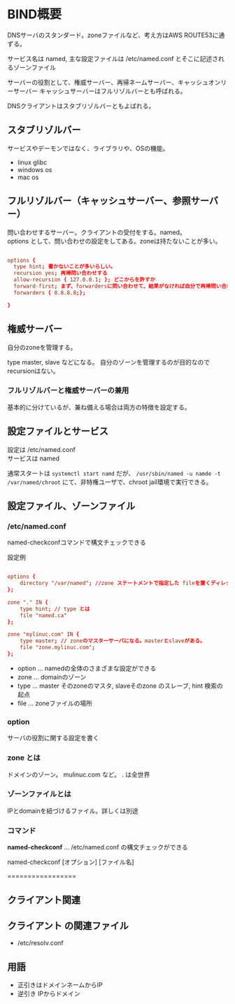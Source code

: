 # BIND概要

DNSサーバのスタンダード。zoneファイルなど、考え方はAWS ROUTE53に通ずる。

サービス名は named, 主な設定ファイルは /etc/named.conf とそこに記述されるゾーンファイル

サーバーの役割として、権威サーバー、再帰ネームサーバー、キャッシュオンリーサーバー
キャッシュサーバーはフルリゾルバーとも呼ばれる。

DNSクライアントはスタブリゾルバーともよばれる。

## スタブリゾルバー

サービスやデーモンではなく、ライブラリや、OSの機能。  

- linux glibc
- windows os
- mac os

## フルリゾルバー（キャッシュサーバー、参照サーバー）

問い合わせするサーバー。クライアントの受付をする。named。  
options として、問い合わせの設定をしてある。zoneは持たないことが多い。


```conf

options {
  type hint; 書かないことが多いらしい。
  recursion yes; 再帰問い合わせする
  allow-recursion { 127.0.0.1; }; どこからを許すか
  forward-first; まず、forwardersに問い合わせて、結果がなければ自分で再帰問い合わせする。
  forwarders { 8.8.8.8;};

}
```

## 権威サーバー

自分のzoneを管理する。  

type master, slave などになる。
自分のゾーンを管理するのが目的なのでrecursionはない。

### フルリゾルバーと権威サーバーの兼用

基本的に分けているが、兼ね備える場合は両方の特徴を設定する。

## 設定ファイルとサービス

設定は /etc/named.conf  
サービスは named  

通常スタートは ``` systemctl start namd ``` だが、 ``` /usr/sbin/named -u namde -t /var/named/chroot ``` にて、非特権ユーザで、chroot jail環境で実行できる。

## 設定ファイル、ゾーンファイル



### /etc/named.conf

named-checkconfコマンドで構文チェックできる

設定例

```conf

options {
    directory "/var/named"; //zone ステートメントで指定した fileを置くディレクトリ
};

zone "." IN {
    type hint; // type とは
    file "named.ca"
};

zone "mylinuc.com" IN {
    type master; // zoneのマスターサーバになる。masterとslaveがある。
    file "zone.mylinuc.com";
};


```

- option ... namedの全体のさまざまな設定ができる
- zone ... domainのゾーン
- type ... master そのzoneのマスタ, slaveそのzone のスレーブ, hint 検索の起点
- file ... zoneファイルの場所 

### option

サーバの役割に関する設定を書く

### zone とは

ドメインのゾーン。 mulinuc.com など。 . は全世界

### ゾーンファイルとは

IPとdomainを紐づけるファイル。詳しくは別途

### コマンド

<b>named-checkconf</b> ... /etc/named.conf の構文チェックができる

named-checkconf [オプション] [ファイル名]

=================
## クライアント関連

## クライアント の関連ファイル

- /etc/resolv.conf

## 用語

- 正引きはドメインネームからIP
- 逆引き IPからドメイン